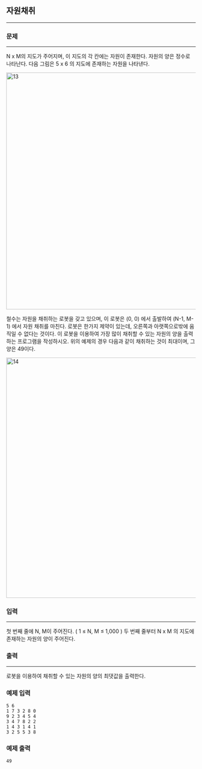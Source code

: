 ## 자원채취
***
### 문제
***
N x M의 지도가 주어지며, 이 지도의 각 칸에는 자원이 존재한다. 자원의 양은 정수로 나타난다. 다음 그림은 5 x 6 의 지도에 존재하는 자원을 나타낸다.

<img width="630" alt="13" src="https://user-images.githubusercontent.com/12872904/57272972-040dcd80-70d1-11e9-9ea0-e60cdcfc0891.png">

철수는 자원을 채취하는 로봇을 갖고 있으며, 이 로봇은 (0, 0) 에서 출발하여 (N-1, M-1) 에서 자원 채취를 마친다. 로봇은 한가지 제약이 있는데, 오른쪽과 아랫쪽으로밖에 움직일 수 없다는 것이다. 이 로봇을 이용하여 가장 많이 채취할 수 있는 자원의 양을 출력하는 프로그램을 작성하시오. 위의 예제의 경우 다음과 같이 채취하는 것이 최대이며, 그 양은 49이다.


<img width="639" alt="14" src="https://user-images.githubusercontent.com/12872904/57272981-0ff98f80-70d1-11e9-8ade-29c8f24fbabc.png">



### 입력
***
첫 번째 줄에 N, M이 주어진다. ( 1 ≤ N, M ≤ 1,000 ) 두 번째 줄부터 N x M 의 지도에 존재하는 자원의 양이 주어진다.

### 출력
***
로봇을 이용하여 채취할 수 있는 자원의 양의 최댓값을 출력한다.

### 예제 입력
```
5 6
1 7 3 2 8 0
9 2 3 4 5 4
3 4 7 8 2 2
1 4 3 1 4 1
3 2 5 5 3 8
```
### 예제 출력
```
49
```
